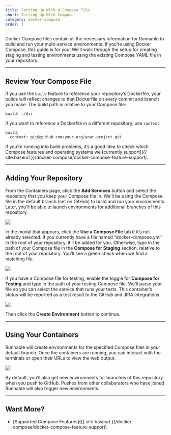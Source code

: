 ```yaml
---
title: Setting Up With a Compose File
short: Setting Up With Compose
category: docker-compose
order: 1
---
```


Docker Compose files contain all the necessary information for Runnable to build and run your multi-service environments. If you’re using Docker Compose, this guide is for you! We’ll walk through the setup for creating staging and testing environments using the existing Compose YAML file in your repository.

---

## Review Your Compose File

If you use the `build` feature to reference your repository’s Dockerfile, your builds will reflect changes to that Dockerfile on every commit and branch you make. The build path is relative to your Compose file:

    build: ./dir

If you want to reference a Dockerfile in a different repository, use `context`:

    build:
      context: git@github.com/your-org/your-project.git

If you’re running into build problems, it’s a good idea to check which Compose features and operating systems we [currently support]({{ site.baseurl }}/docker-compose/docker-compose-feature-support).

---

## Adding Your Repository

From the Containers page, click the **Add Services** button and select the repository that you keep your Compose file in. We'll be using the Compose file in the default branch (set on GitHub) to build and run your environments. Later, you'll be able to launch environments for additional branches of this repository.

![](images/ss-compose-add.png)

In the modal that appears, click the **Use a Compose File** tab if it’s not already selected. If you currently have a file named “docker-compose.yml” in the root of your repository, it’ll be added for you. Otherwise, type in the path of your Compose file in the **Compose for Staging** section, relative to the root of your repository. You’ll see a green check when we find a matching file.

![](images/ss-compose-staging.png)

If you have a Compose file for testing, enable the toggle for **Compose for Testing** and type in the path of your testing Compose file. We’ll parse your file so you can select the service that runs your tests. This container’s status will be reported as a test result to the GitHub and JIRA integrations.

![](images/ss-compose-testing.png)

Then click the **Create Environment** button to continue.

---

## Using Your Containers

Runnable will create environments for the specified Compose files in your default branch. Once the containers are running, you can interact with the terminals or open their URLs to view the web output.

![](images/ss-compose-instance.png)

By default, you’ll also get new environments for branches of this repository when you push to GitHub. Pushes from other collaborators who have joined Runnable will also trigger new environments.

---

## Want More?

- [Supported Compose Features]({{ site.baseurl }}/docker-compose/docker-compose-feature-support)
